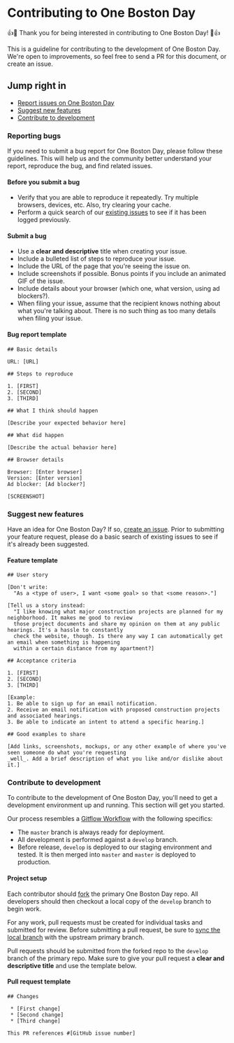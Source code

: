 # Contributing to One Boston Day

:+1::tada: Thank you for being interested in contributing to One Boston Day! :tada::+1:

This is a guideline for contributing to the development of One Boston Day. We're open to improvements, so feel free to send a PR for this document, or create an issue.

## Jump right in

 * [Report issues on One Boston Day](#reporting-bugs)
 * [Suggest new features](#suggest-new-features)
 * [Contribute to development](#contribute-to-development)

### Reporting bugs

If you need to submit a bug report for One Boston Day, please follow these guidelines. This will help us and the community better understand your report, reproduce the bug, and find related issues.

#### Before you submit a bug

 * Verify that you are able to reproduce it repeatedly. Try multiple browsers, devices, etc. Also, try clearing your cache.
 * Perform a quick search of our [existing issues](https://github.com/CityOfBoston/OneBostonDay/issues) to see if it has been logged previously.

#### Submit a bug

 * Use a **clear and descriptive** title when creating your issue.
 * Include a bulleted list of steps to reproduce your issue.
 * Include the URL of the page that you're seeing the issue on.
 * Include screenshots if possible. Bonus points if you include an animated GIF of the issue.
 * Include details about your browser (which one, what version, using ad blockers?).
 * When filing your issue, assume that the recipient knows nothing about what you're talking about. There is no such thing as too many details when filing your issue.

#### Bug report template

```
## Basic details

URL: [URL]

## Steps to reproduce

1. [FIRST]
2. [SECOND]
3. [THIRD]

## What I think should happen

[Describe your expected behavior here]

## What did happen

[Describe the actual behavior here]

## Browser details

Browser: [Enter browser]
Version: [Enter version]
Ad blocker: [Ad blocker?]

[SCREENSHOT]
```

### Suggest new features

Have an idea for One Boston Day? If so, [create an issue](https://github.com/CityOfBoston/OneBostonDay/issues). Prior to submitting your feature request, please do a basic search of existing issues to see if it's already been suggested.

#### Feature template

```
## User story

[Don't write:
  "As a <type of user>, I want <some goal> so that <some reason>."]

[Tell us a story instead:
  "I like knowing what major construction projects are planned for my neighborhood. It makes me good to review
  those project documents and share my opinion on them at any public hearings. It's a hassle to constantly 
  check the website, though. Is there any way I can automatically get an email when something is happening
  within a certain distance from my apartment?]

## Acceptance criteria

1. [FIRST]
2. [SECOND]
3. [THIRD]

[Example:
1. Be able to sign up for an email notification.
2. Receive an email notification with proposed construction projects and associated hearings.
3. Be able to indicate an intent to attend a specific hearing.]

## Good examples to share

[Add links, screenshots, mockups, or any other example of where you've seen someone do what you're requesting
_well_. Add a brief description of what you like and/or dislike about it.]

```

### Contribute to development

To contribute to the development of One Boston Day, you'll need to get a development environment up and running. This section will get you started.

Our process resembles a [Gitflow Workflow](https://www.atlassian.com/git/workflows#!workflow-gitflow) with the following specifics:

* The `master` branch is always ready for deployment.
* All development is performed against a `develop` branch.
* Before release, `develop` is deployed to our staging environment and tested. It is then merged into `master` and `master` is deployed to production.


#### Project setup

Each contributor should [fork](https://help.github.com/articles/fork-a-repo) the primary One Boston Day repo. All developers should then checkout a local copy of the `develop` branch to begin work.

For any work, pull requests must be created for individual tasks and submitted for review. Before submitting a pull request, be sure to [sync the local branch](https://help.github.com/articles/syncing-a-fork) with the upstream primary branch.

Pull requests should be submitted from the forked repo to the `develop` branch of the primary repo. Make sure to give your pull request a **clear and descriptive title** and use the template below.

#### Pull request template

```
## Changes

 * [First change]
 * [Second change]
 * [Third change]

This PR references #[GitHub issue number]
```